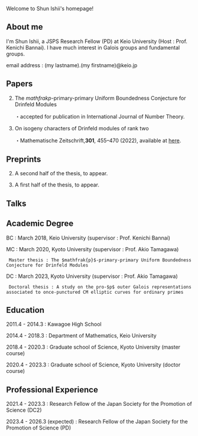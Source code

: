 

Welcome to Shun Ishii's homepage!

## About me
I'm Shun Ishii, a JSPS Research Fellow (PD) at Keio University (Host : Prof. Kenichi Bannai). I have much interest in Galois groups and fundamental groups.

email address : (my lastname).(my firstname)@keio.jp


## Papers
2. The $mathfrak{p}$-primary-primary Uniform Boundedness Conjecture for Drinfeld Modules

   ・accepted for publication in International Journal of Number Theory.

1. On isogeny characters of Drinfeld modules of rank two

   ・Mathematische Zeitschrift,**301**, 455–470 (2022), available at [here](https://link.springer.com/article/10.1007/s00209-021-02921-5).


## Preprints
2. A second half of the thesis, to appear.

1. A first half of the thesis, to appear.

## Talks


## Academic Degree
BC : March 2018, Keio University (supervisor : Prof. Kenichi Bannai)

MC : March 2020, Kyoto University (supervisor : Prof. Akio Tamagawa)

     Master thesis : The $mathfrak{p}$-primary-primary Uniform Boundedness Conjecture for Drinfeld Modules

DC : March 2023, Kyoto University (supervisor : Prof. Akio Tamagawa)

     Doctoral thesis : A study on the pro-$p$ outer Galois representations associated to once-punctured CM elliptic curves for ordinary primes

## Education
2011.4 - 2014.3 : Kawagoe High School

2014.4 - 2018.3 : Department of Mathematics, Keio University

2018.4 - 2020.3 : Graduate school of Science, Kyoto University (master course)

2020.4 - 2023.3 : Graduate school of Science, Kyoto University (doctor course)

## Professional Experience
2021.4 - 2023.3 : Research Fellow of the Japan Society for the Promotion of Science (DC2)

2023.4 - 2026.3 (expected) : Research Fellow of the Japan Society for the Promotion of Science (PD)
